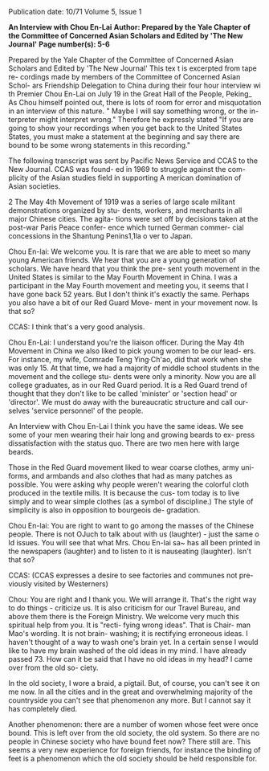 Publication date: 10/71
Volume 5, Issue 1

**An Interview with Chou En-Lai**
**Author: Prepared by the Yale Chapter of the Committee of Concerned Asian Scholars and Edited by 'The New Journal'**
**Page number(s): 5-6**

Prepared by the Yale Chapter of the 
Committee of Concerned Asian 
Scholars and Edited by 'The New 
Journal' 
This tex t is excerpted from tape re-
cordings made by members of the 
Committee of Concerned Asian Schol-
ars Friendship Delegation to China 
during their four hour interview wi th 
Premier Chou En-Lai on July 19 in the 
Great Hall of the People, Peking_ As 
Chou himself pointed out, there is lots 
of room for error and misquotation 
in an interview of this nature. " Maybe 
I will say something wrong, or the in-
terpreter might interpret wrong." 
Therefore he expressly stated "If you 
are going to show your recordings 
when you get back to the United States 
States, you must make a statement at 
the beginning and say there are bound 
to be some wrong statements in this 
recording." 

The following transcript was sent 
by Pacific News Service and CCAS 
to the New Journal. CCAS was found-
ed in 1969 to struggle against the com-
plicity of the Asian studies field in 
supporting A merican domination of 
Asian societies. 

2 
The May 4th Movement of 1919 
was a series of large scale militant 
demonstrations organized by stu-
dents, workers, and merchants in 
all major Chinese cities. The agita-
tions were set off by decisions taken 
at the post-war Paris Peace confer-
ence which turned German commer-
cial concessions in the Shantung 
Penins1,1la o ver to Japan. 

Chou En-lai: We welcome you. It is 
rare that we are able to meet so many 
young American friends. We hear that 
you are a young generation of scholars. 
We have heard that you think the pre-
sent youth movement in the United 
States is similar to the May Fourth 
Movement in China. I was a participant 
in the May Fourth movement and 
meeting you, it seems that I have gone 
back 52 years. But I don't think it's 
exactly the same. Perhaps you also 
have a bit of our Red Guard Move-
ment in your movement now. Is that 
so? 

CCAS: I think that's a very good 
analysis. 

Chou En-Lai: I understand you're the 
liaison officer. During the May 4th 
Movement in China we also liked 
to pick young women to be our lead-
ers. For instance, my wife, Comrade 
Teng Ying·Ch'ao, did that work when 
she was only 15. At that time, we had 
a majority of middle school students 
in the movement and the college stu-
dents were only a minority. Now you 
are all college graduates, as in our Red 
Guard period. It is a Red Guard trend 
of thought that they don't like to be 
called 'minister' or 'section head' or 
'director'. We must do away with the 
bureaucratic structure and call our-
selves 'service personnel' of the people. 

An Interview with Chou En-Lai
I think you have the same ideas. We 
see some of your men wearing their 
hair long and growing beards to ex-
press dissatisfaction with the status 
quo. There are two men here with large 
beards. 

Those in the Red Guard movement 
liked to wear coarse clothes, army uni-
forms, and armbands and also clothes 
that had as many patches as possible. 
You were asking why people weren't 
wearing the colorful cloth produced in 
the textile mills. It is because the cus-
tom today is to live simply and to 
wear simple clothes (as a symbol of 
discipline.) The style of simplicity is 
also in opposition to bourgeois de-
gradation. 

Chou En-lai: You are right to want to 
go among the masses of the Chinese 
people. There is not OJuch to talk about 
with us (laughter) - just the same o ld 
issues. You will see that what Mrs. 
Chou En-lai sa~ has all been printed 
in the newspapers (laughter) and to 
listen to it is nauseating (laughter). 
Isn't that so? 

CCAS: (CCAS expresses a desire to 
see factories and communes not pre-
viously visited by Westerners) 

Chou: You are right and I thank you. 
We will arrange it. That's the right 
way to do things - criticize us. It is 
also criticism for our Travel Bureau, 
and above them there is the Foreign 
Ministry. We welcome very much this 
spiritual help from you. It is "recti-
fying wrong ideas". That is Chair-
man Mao's wording. It is not brain-
washing; it is rectifying erroneous 
ideas. I haven't thought of a way to 
wash one's brain yet. In a certain 
sense I would like to have my brain 
washed of the old ideas in my mind. 
I have already passed 73. How can it 
be said that I have no old ideas in my 
head? I came over from the old so-
ciety. 

In the old society, I wore a braid, 
a pigtail. But, of course, you can't see 
it on me now. In all the cities and in 
the great and overwhelming majority 
of the countryside you can't see that 
phenomenon any more. But I cannot 
say it has completely died. 

Another phenomenon: there are 
a number of women whose feet were 
once bound. This is left over from the 
old society, the old system. So there 
are no people in Chinese society who 
have bound feet now? There still are. 
This seems a very new experience for 
foreign friends, for instance the binding 
of feet is a phenomenon which the old 
society should be held responsible for.